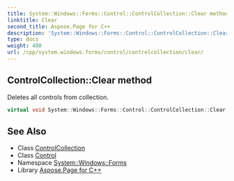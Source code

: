 ```yaml
---
title: System::Windows::Forms::Control::ControlCollection::Clear method
linktitle: Clear
second_title: Aspose.Page for C++
description: 'System::Windows::Forms::Control::ControlCollection::Clear method. Deletes all controls from collection in C++.'
type: docs
weight: 400
url: /cpp/system.windows.forms/control/controlcollection/clear/
---
```

## ControlCollection::Clear method


Deletes all controls from collection.

```cpp
virtual void System::Windows::Forms::Control::ControlCollection::Clear() override
```

## See Also

* Class [ControlCollection](../)
* Class [Control](../../)
* Namespace [System::Windows::Forms](../../../)
* Library [Aspose.Page for C++](../../../../)
